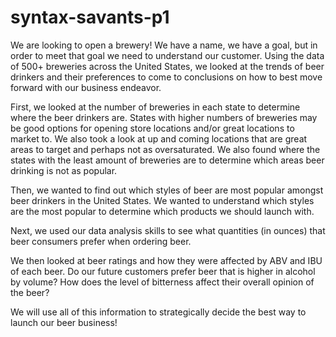 # syntax-savants-p1

We are looking to open a brewery! We have a name, we have a goal, but in order to meet that goal we need to understand our customer. Using the data of 500+ breweries across the United States, we looked at the trends of beer drinkers and their preferences to come to conclusions on how to best move forward with our business endeavor. 

First, we looked at the number of breweries in each state to determine where the beer drinkers are. States with higher numbers of breweries may be good options for opening store locations and/or great locations to market to. We also took a look at up and coming locations that are great areas to target and perhaps not as oversaturated. We also found where the states with the least amount of breweries are to determine which areas beer drinking is not as popular.

Then, we wanted to find out which styles of beer are most popular amongst beer drinkers in the United States. We wanted to understand which styles are the most popular to determine which products we should launch with. 

Next, we used our data analysis skills to see what quantities (in ounces) that beer consumers prefer when ordering beer. 

We then looked at beer ratings and how they were affected by ABV and IBU of each beer. Do our future customers prefer beer that is higher in alcohol by volume? How does the level of bitterness affect their overall opinion of the beer?

We will use all of this information to strategically decide the best way to launch our beer business! 